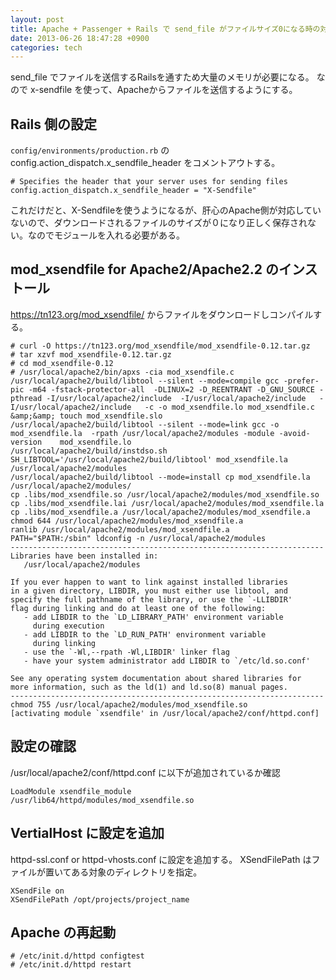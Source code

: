 ```yaml
---
layout: post
title: Apache + Passenger + Rails で send_file がファイルサイズ0になる時の対処
date: 2013-06-26 18:47:28 +0900
categories: tech
---
```


send_file でファイルを送信するRailsを通すため大量のメモリが必要になる。
なので x-sendfile を使って、Apacheからファイルを送信するようにする。

## Rails 側の設定

`config/environments/production.rb` の config.action_dispatch.x_sendfile_header をコメントアウトする。

```
# Specifies the header that your server uses for sending files
config.action_dispatch.x_sendfile_header = "X-Sendfile"
```

これだけだと、X-Sendfileを使うようになるが、肝心のApache側が対応していないので、ダウンロードされるファイルのサイズが０になり正しく保存されない。なのでモジュールを入れる必要がある。

## mod_xsendfile for Apache2/Apache2.2 のインストール

<https://tn123.org/mod_xsendfile/> からファイルをダウンロードしコンパイルする。

```
# curl -O https://tn123.org/mod_xsendfile/mod_xsendfile-0.12.tar.gz
# tar xzvf mod_xsendfile-0.12.tar.gz
# cd mod_xsendfile-0.12
# /usr/local/apache2/bin/apxs -cia mod_xsendfile.c
/usr/local/apache2/build/libtool --silent --mode=compile gcc -prefer-pic -m64 -fstack-protector-all  -DLINUX=2 -D_REENTRANT -D_GNU_SOURCE -pthread -I/usr/local/apache2/include  -I/usr/local/apache2/include   -I/usr/local/apache2/include   -c -o mod_xsendfile.lo mod_xsendfile.c &amp;&amp; touch mod_xsendfile.slo
/usr/local/apache2/build/libtool --silent --mode=link gcc -o mod_xsendfile.la  -rpath /usr/local/apache2/modules -module -avoid-version    mod_xsendfile.lo
/usr/local/apache2/build/instdso.sh SH_LIBTOOL='/usr/local/apache2/build/libtool' mod_xsendfile.la /usr/local/apache2/modules
/usr/local/apache2/build/libtool --mode=install cp mod_xsendfile.la /usr/local/apache2/modules/
cp .libs/mod_xsendfile.so /usr/local/apache2/modules/mod_xsendfile.so
cp .libs/mod_xsendfile.lai /usr/local/apache2/modules/mod_xsendfile.la
cp .libs/mod_xsendfile.a /usr/local/apache2/modules/mod_xsendfile.a
chmod 644 /usr/local/apache2/modules/mod_xsendfile.a
ranlib /usr/local/apache2/modules/mod_xsendfile.a
PATH="$PATH:/sbin" ldconfig -n /usr/local/apache2/modules
----------------------------------------------------------------------
Libraries have been installed in:
   /usr/local/apache2/modules

If you ever happen to want to link against installed libraries
in a given directory, LIBDIR, you must either use libtool, and
specify the full pathname of the library, or use the `-LLIBDIR'
flag during linking and do at least one of the following:
   - add LIBDIR to the `LD_LIBRARY_PATH' environment variable
     during execution
   - add LIBDIR to the `LD_RUN_PATH' environment variable
     during linking
   - use the `-Wl,--rpath -Wl,LIBDIR' linker flag
   - have your system administrator add LIBDIR to `/etc/ld.so.conf'

See any operating system documentation about shared libraries for
more information, such as the ld(1) and ld.so(8) manual pages.
----------------------------------------------------------------------
chmod 755 /usr/local/apache2/modules/mod_xsendfile.so
[activating module `xsendfile' in /usr/local/apache2/conf/httpd.conf]
```

## 設定の確認


/usr/local/apache2/conf/httpd.conf に以下が追加されているか確認

```
LoadModule xsendfile_module   /usr/lib64/httpd/modules/mod_xsendfile.so
```

## VertialHost に設定を追加

httpd-ssl.conf or httpd-vhosts.conf に設定を追加する。
XSendFilePath はファイルが置いてある対象のディレクトリを指定。

```
XSendFile on
XSendFilePath /opt/projects/project_name
```

## Apache の再起動

```
# /etc/init.d/httpd configtest
# /etc/init.d/httpd restart
```